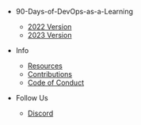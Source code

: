 - 90-Days-of-DevOps-as-a-Learning
  - [2022 Version](2022.md)
  - [2023 Version](2023.md)

- Info
  - [Resources](Resources.md)
  - [Contributions](CONTRIBUTING.md)
  - [Code of Conduct](CODE_OF_CONDUCT.md)

- Follow Us
  - [Discord]()
